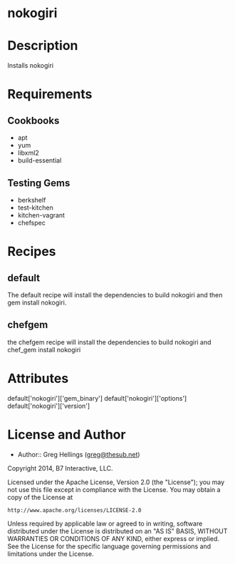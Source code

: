 # nokogiri
Description
===========

Installs nokogiri

Requirements
============
## Cookbooks
* apt
* yum
* libxml2
* build-essential

## Testing Gems
* berkshelf
* test-kitchen
* kitchen-vagrant
* chefspec

Recipes
=======

default
-------
The default recipe will install the dependencies to build nokogiri and then
gem install nokogiri.

chefgem
-------
the chefgem recipe will install the dependencies to build nokogiri and chef_gem install nokogiri


Attributes
==========

default['nokogiri']['gem_binary']
default['nokogiri']['options']
default['nokogiri']['version']


License and Author
==================

* Author:: Greg Hellings (<greg@thesub.net>)


Copyright 2014, B7 Interactive, LLC.

Licensed under the Apache License, Version 2.0 (the "License");
you may not use this file except in compliance with the License.
You may obtain a copy of the License at

    http://www.apache.org/licenses/LICENSE-2.0

Unless required by applicable law or agreed to in writing, software
distributed under the License is distributed on an "AS IS" BASIS,
WITHOUT WARRANTIES OR CONDITIONS OF ANY KIND, either express or implied.
See the License for the specific language governing permissions and
limitations under the License.
